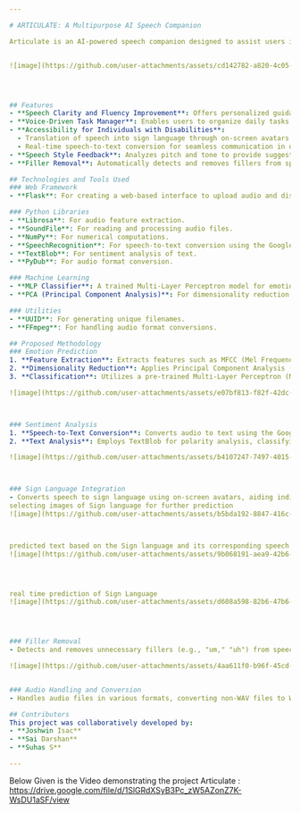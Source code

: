 ```yaml
---

# ARTICULATE: A Multipurpose AI Speech Companion

Articulate is an AI-powered speech companion designed to assist users in improving their communication skills, emotional well-being, and daily productivity. This project integrates advanced technologies such as speech recognition, emotion detection, and real-time feedback systems to create a comprehensive tool for enhancing speech clarity, fluency, and confidence.


![image](https://github.com/user-attachments/assets/cd142782-a820-4c05-980d-da1bbebaa78a)




## Features
- **Speech Clarity and Fluency Improvement**: Offers personalized guidance and corrective feedback to empower users to communicate more effectively.
- **Voice-Driven Task Manager**: Enables users to organize daily tasks using voice commands, with NLP systems converting instructions into actionable tasks. Future integration with productivity apps is planned.
- **Accessibility for Individuals with Disabilities**:
  - Translation of speech into sign language through on-screen avatars.
  - Real-time speech-to-text conversion for seamless communication in diverse settings.
- **Speech Style Feedback**: Analyzes pitch and tone to provide suggestions for improving speaking abilities.
- **Filler Removal**: Automatically detects and removes fillers from speech to enhance communication quality.

## Technologies and Tools Used
### Web Framework
- **Flask**: For creating a web-based interface to upload audio and display results.

### Python Libraries
- **Librosa**: For audio feature extraction.
- **SoundFile**: For reading and processing audio files.
- **NumPy**: For numerical computations.
- **SpeechRecognition**: For speech-to-text conversion using the Google Web Speech API.
- **TextBlob**: For sentiment analysis of text.
- **PyDub**: For audio format conversion.

### Machine Learning
- **MLP Classifier**: A trained Multi-Layer Perceptron model for emotion classification with 83% accuracy.
- **PCA (Principal Component Analysis)**: For dimensionality reduction of extracted features.

### Utilities
- **UUID**: For generating unique filenames.
- **FFmpeg**: For handling audio format conversions.

## Proposed Methodology
### Emotion Prediction
1. **Feature Extraction**: Extracts features such as MFCC (Mel Frequency Cepstral Coefficients), chroma features, and Mel spectrogram using Librosa.
2. **Dimensionality Reduction**: Applies Principal Component Analysis (PCA) to reduce feature dimensions before classification.
3. **Classification**: Utilizes a pre-trained Multi-Layer Perceptron (MLP) model to predict emotions with an accuracy of 83%.

![image](https://github.com/user-attachments/assets/e07bf813-f82f-42dc-b8c9-e5303485892c)



### Sentiment Analysis
1. **Speech-to-Text Conversion**: Converts audio to text using the Google Web Speech API.
2. **Text Analysis**: Employs TextBlob for polarity analysis, classifying sentiment as Positive, Negative, or Neutral.

![image](https://github.com/user-attachments/assets/b4107247-7497-4015-bc00-36de91873ed6)



### Sign Language Integration
- Converts speech to sign language using on-screen avatars, aiding individuals with hearing impairments.
selecting images of Sign language for further prediction 
![image](https://github.com/user-attachments/assets/b5bda192-8847-416c-bdb3-e785cf60ccac)



predicted text based on the Sign language and its corresponding speech 
![image](https://github.com/user-attachments/assets/9b068191-aea9-42b6-b7ea-5d86333b970c)




real time prediction of Sign Language 
![image](https://github.com/user-attachments/assets/d608a598-82b6-47b6-a1ef-3607ee90985b)




### Filler Removal
- Detects and removes unnecessary fillers (e.g., "um," "uh") from speech to enhance clarity.

![image](https://github.com/user-attachments/assets/4aa611f0-b96f-45cd-a678-71dc2de32d93)


### Audio Handling and Conversion
- Handles audio files in various formats, converting non-WAV files to WAV using PyDub and FFmpeg.

## Contributors
This project was collaboratively developed by:
- **Joshwin Isac**
- **Sai Darshan**
- **Suhas S**

---
```



Below Given is the Video demonstrating the project Articulate :
https://drive.google.com/file/d/1SlGRdXSyB3Pc_zW5AZonZ7K-WsDU1aSF/view





